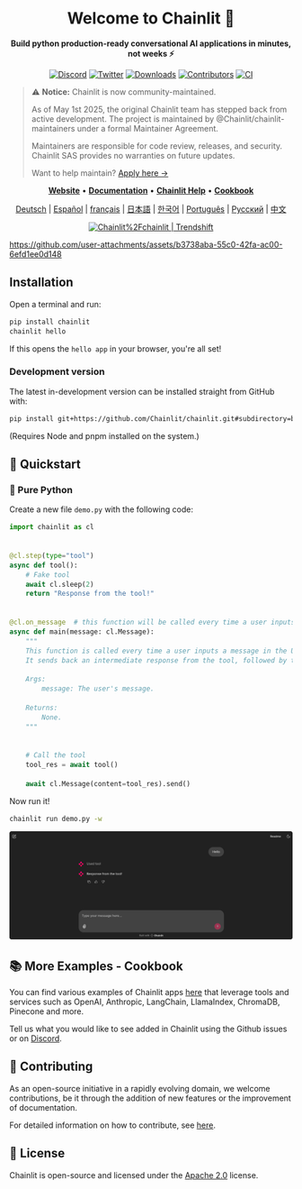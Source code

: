 <h1 align="center">Welcome to Chainlit 👋</h1>

<p align="center">
<b>Build python production-ready conversational AI applications in minutes, not weeks ⚡️</b>

</p>
<p align="center">
    <a href="https://discord.gg/k73SQ3FyUh" rel="nofollow"><img alt="Discord" src="https://dcbadge.vercel.app/api/server/ZThrUxbAYw?style=flat" style="max-width:100%;"></a>
    <a href="https://twitter.com/chainlit_io" rel="nofollow"><img alt="Twitter" src="https://img.shields.io/twitter/url/https/twitter.com/chainlit_io.svg?style=social&label=Follow%20%40chainlit_io" style="max-width:100%;"></a>
    <a href="https://pypistats.org/packages/chainlit" rel="nofollow"><img alt="Downloads" src="https://img.shields.io/pypi/dm/chainlit" style="max-width:100%;"></a>
        <a href="https://github.com/chainlit/chainlit/graphs/contributors" rel="nofollow"><img alt="Contributors" src="https://img.shields.io/github/contributors/chainlit/chainlit" style="max-width:100%;"></a>
    <a href="https://github.com/Chainlit/chainlit/actions/workflows/ci.yaml" rel="nofollow"><img alt="CI" src="https://github.com/Chainlit/chainlit/actions/workflows/ci.yaml/badge.svg" style="max-width:100%;"></a>
</p>

> ⚠️ **Notice:** Chainlit is now community-maintained.
>
> As of May 1st 2025, the original Chainlit team has stepped back from active development. The project is maintained by @Chainlit/chainlit-maintainers under a formal Maintainer Agreement.
>
> Maintainers are responsible for code review, releases, and security.  
> Chainlit SAS provides no warranties on future updates.
>
> Want to help maintain? [Apply here →](https://docs.google.com/forms/d/e/1FAIpQLSf6CllNWnKBnDIoj0m-DnHU6b0dj8HYFGixKy-_qNi_rD4iNA/viewform)

<p align="center">
    <a href="https://chainlit.io"><b>Website</b></a>  •  
    <a href="https://docs.chainlit.io"><b>Documentation</b></a>  •  
    <a href="https://help.chainlit.io"><b>Chainlit Help</b></a>  •  
    <a href="https://github.com/Chainlit/cookbook"><b>Cookbook</b></a>
</p>

<p align="center">
    <!-- Keep these links. Translations will automatically update with the README. -->
    <a href="https://zdoc.app/de/Chainlit/chainlit">Deutsch</a> | 
    <a href="https://zdoc.app/es/Chainlit/chainlit">Español</a> | 
    <a href="https://zdoc.app/fr/Chainlit/chainlit">français</a> | 
    <a href="https://zdoc.app/ja/Chainlit/chainlit">日本語</a> | 
    <a href="https://zdoc.app/ko/Chainlit/chainlit">한국어</a> | 
    <a href="https://zdoc.app/pt/Chainlit/chainlit">Português</a> | 
    <a href="https://zdoc.app/ru/Chainlit/chainlit">Русский</a> | 
    <a href="https://zdoc.app/zh/Chainlit/chainlit">中文</a>
</p>

<p align="center">
    <a href="https://trendshift.io/repositories/6708" target="_blank"><img src="https://trendshift.io/api/badge/repositories/6708" alt="Chainlit%2Fchainlit | Trendshift" style="width: 250px; height: 45px;" width="250" height="45"/></a>
</p>

https://github.com/user-attachments/assets/b3738aba-55c0-42fa-ac00-6efd1ee0d148


## Installation

Open a terminal and run:

```sh
pip install chainlit
chainlit hello
```

If this opens the `hello app` in your browser, you're all set!

### Development version

The latest in-development version can be installed straight from GitHub with:

```sh
pip install git+https://github.com/Chainlit/chainlit.git#subdirectory=backend/
```

(Requires Node and pnpm installed on the system.)

## 🚀 Quickstart

### 🐍 Pure Python

Create a new file `demo.py` with the following code:

```python
import chainlit as cl


@cl.step(type="tool")
async def tool():
    # Fake tool
    await cl.sleep(2)
    return "Response from the tool!"


@cl.on_message  # this function will be called every time a user inputs a message in the UI
async def main(message: cl.Message):
    """
    This function is called every time a user inputs a message in the UI.
    It sends back an intermediate response from the tool, followed by the final answer.

    Args:
        message: The user's message.

    Returns:
        None.
    """


    # Call the tool
    tool_res = await tool()

    await cl.Message(content=tool_res).send()
```

Now run it!

```sh
chainlit run demo.py -w
```

<img src="/images/quick-start.png" alt="Quick Start"></img>

## 📚 More Examples - Cookbook

You can find various examples of Chainlit apps [here](https://github.com/Chainlit/cookbook) that leverage tools and services such as OpenAI, Anthropiс, LangChain, LlamaIndex, ChromaDB, Pinecone and more.

Tell us what you would like to see added in Chainlit using the Github issues or on [Discord](https://discord.gg/k73SQ3FyUh).

## 💁 Contributing

As an open-source initiative in a rapidly evolving domain, we welcome contributions, be it through the addition of new features or the improvement of documentation.

For detailed information on how to contribute, see [here](/CONTRIBUTING.md).

## 📃 License

Chainlit is open-source and licensed under the [Apache 2.0](LICENSE) license.
